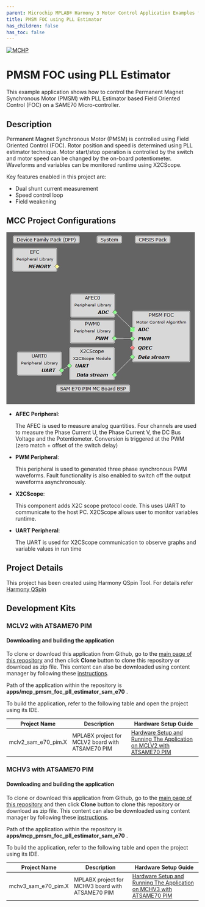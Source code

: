 ```yaml
---
parent: Microchip MPLAB® Harmony 3 Motor Control Application Examples for SAM E7x/S7x/V7x family
title: PMSM FOC using PLL Estimator
has_children: false
has_toc: false
---
```


[![MCHP](https://www.microchip.com/ResourcePackages/Microchip/assets/dist/images/logo.png)](https://www.microchip.com)

# PMSM FOC using PLL Estimator

This example application shows how to control the Permanent Magnet Synchronous Motor (PMSM) with PLL Estimator based Field Oriented Control (FOC) on a SAME70 Micro-controller. 

## Description

Permanent Magnet Synchronous Motor (PMSM) is controlled using Field Oriented Control (FOC). Rotor position and speed is determined using PLL estimator technique. Motor start/stop operation is controlled by the switch and motor speed can be changed by the on-board potentiometer. Waveforms and variables can be monitored runtime using X2CScope. 

Key features enabled in this project are:

- Dual shunt current measurement
- Speed control loop
- Field weakening


## MCC Project Configurations

![MHC Project Graph](images/project_graph.jpg)

- **AFEC Peripheral**: 

    The AFEC is used to measure analog quantities. Four channels are used to measure the Phase Current U, the Phase Current V, the DC Bus Voltage and the Potentiometer. Conversion is triggered at the PWM (zero match + offset of the switch delay) 
- **PWM Peripheral**: 

    This peripheral is used to generated three phase synchronous PWM waveforms. Fault functionality is also enabled to switch off the output waveforms asynchronously.
- **X2CScope**: 

    This component adds X2C scope protocol code. This uses UART to communicate to the host PC. X2CScope allows user to monitor variables runtime.
- **UART Peripheral**: 

    The UART is used for X2CScope communication to observe graphs and variable values in run time 


## Project Details
This project has been created using Harmony QSpin Tool. For details refer [Harmony QSpin](https://microchip-mplab-harmony.github.io/motor_control/index.html)

## Development Kits

### MCLV2 with ATSAME70 PIM
#### Downloading and building the application

To clone or download this application from Github, go to the [main page of this repository](https://github.com/Microchip-MPLAB-Harmony/mc_apps_sam_e7x_s7x_v7x) and then click **Clone** button to clone this repository or download as zip file.
This content can also be downloaded using content manager by following these [instructions](https://microchip-mplab-harmony.github.io/contentmanager/).

Path of the application within the repository is **apps/mcp_pmsm_foc_pll_estimator_sam_e70** .

To build the application, refer to the following table and open the project using its IDE.

| Project Name      | Description                                    | Hardware Setup Guide |
| ----------------- | ---------------------------------------------- | ----------------- |
| mclv2_sam_e70_pim.X | MPLABX project for MCLV2 board with ATSAME70 PIM | [Hardware Setup and Running The Application on MCLV2 with ATSAME70 PIM](../docs/mclv2_atsame70_pim_sensorless.md)|

### MCHV3 with ATSAME70 PIM
#### Downloading and building the application

To clone or download this application from Github, go to the [main page of this repository](https://github.com/Microchip-MPLAB-Harmony/mc_apps_sam_e7x_s7x_v7x) and then click **Clone** button to clone this repository or download as zip file.
This content can also be downloaded using content manager by following these [instructions](https://microchip-mplab-harmony.github.io/contentmanager/).

Path of the application within the repository is **apps/mcp_pmsm_foc_pll_estimator_sam_e70** .

To build the application, refer to the following table and open the project using its IDE.

| Project Name      | Description                                    | Hardware Setup Guide |
| ----------------- | ---------------------------------------------- | ----------------- |
| mchv3_sam_e70_pim.X | MPLABX project for MCHV3 board with ATSAME70 PIM | [Hardware Setup and Running The Application on MCHV3 with ATSAME70 PIM](../docs/mchv3_atsame70_pim_sensorless.md)|
